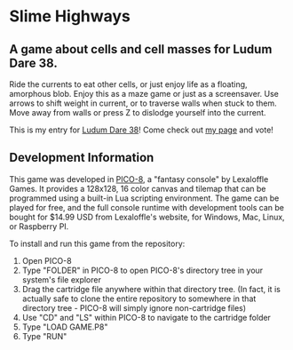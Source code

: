 # Slime Highways
## A game about cells and cell masses for Ludum Dare 38.

Ride the currents to eat other cells, or just enjoy life as a floating, amorphous blob. 
Enjoy this as a maze game or just as a screensaver. 
Use arrows to shift weight in current, or to traverse walls when stuck to them.
Move away from walls or press Z to dislodge yourself into the current.

This is my entry for [Ludum Dare 38](ldjam.com)! Come check out [my page](https://ldjam.com/users/thehansinator/) and vote!

## Development Information

This game was developed in [PICO-8](http://www.lexaloffle.com/pico-8.php), a "fantasy console" by Lexaloffle Games. 
It provides a 128x128, 16 color canvas and tilemap that can be programmed using a built-in Lua scripting environment.
The game can be played for free, and the full console runtime with development tools can be bought for $14.99 USD
from Lexaloffle's website, for Windows, Mac, Linux, or Raspberry PI.

To install and run this game from the repository:

1. Open PICO-8
2. Type "FOLDER" in PICO-8 to open PICO-8's directory tree in your system's file explorer
3. Drag the cartridge file anywhere within that directory tree. (In fact, it is actually safe to clone the entire repository to 
   somewhere in that directory tree - PICO-8 will simply ignore non-cartridge files)
4. Use "CD" and "LS" within PICO-8 to navigate to the cartridge folder
5. Type "LOAD GAME.P8"
6. Type "RUN"
